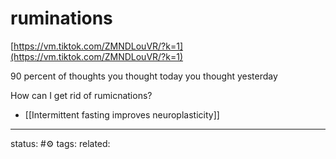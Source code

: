 # ruminations
[https://vm.tiktok.com/ZMNDLouVR/?k=1](https://vm.tiktok.com/ZMNDLouVR/?k=1)  
  
90 percent of thoughts you thought today you thought yesterday

How can I get rid of rumicnations?
 - [[Intermittent fasting improves neuroplasticity]]

---
status: #⚙️ 
tags: 
related: 
